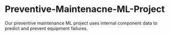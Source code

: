 # Preventive-Maintenacne-ML-Project
Our preventive maintenance ML project uses internal component data to predict and prevent equipment failures. 

